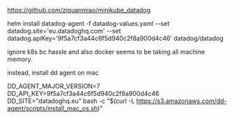 https://github.com/ziquanmiao/minikube_datadog

helm install datadog-agent -f datadog-values.yaml --set datadog.site='eu.datadoghq.com' --set datadog.apiKey='9f5a7cf3a44c6f5d940c2f8a900d4c46' datadog/datadog

ignore k8s bc hassle and also docker seems to be taking all machine memory.

instead, install dd agent on mac

DD_AGENT_MAJOR_VERSION=7 DD_API_KEY=9f5a7cf3a44c6f5d940c2f8a900d4c46 DD_SITE="datadoghq.eu" bash -c "$(curl -L https://s3.amazonaws.com/dd-agent/scripts/install_mac_os.sh)"

